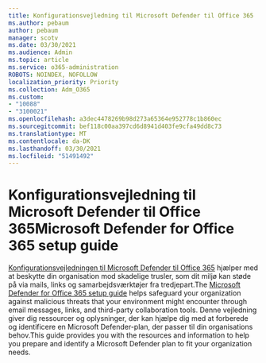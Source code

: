```yaml
---
title: Konfigurationsvejledning til Microsoft Defender til Office 365
ms.author: pebaum
author: pebaum
manager: scotv
ms.date: 03/30/2021
ms.audience: Admin
ms.topic: article
ms.service: o365-administration
ROBOTS: NOINDEX, NOFOLLOW
localization_priority: Priority
ms.collection: Adm_O365
ms.custom:
- "10088"
- "3100021"
ms.openlocfilehash: a3dec4478269b98d273a65364e952778c1b860ec
ms.sourcegitcommit: bef118c00aa397cd6d8941d403fe9cfa49dd8c73
ms.translationtype: MT
ms.contentlocale: da-DK
ms.lasthandoff: 03/30/2021
ms.locfileid: "51491492"
---
```

# <a name="microsoft-defender-for-office-365-setup-guide"></a><span data-ttu-id="9802e-102">Konfigurationsvejledning til Microsoft Defender til Office 365</span><span class="sxs-lookup"><span data-stu-id="9802e-102">Microsoft Defender for Office 365 setup guide</span></span>

<span data-ttu-id="9802e-103">[Konfigurationsvejledningen til Microsoft Defender til Office 365](https://go.microsoft.com/fwlink/?linkid=2146614) hjælper med at beskytte din organisation mod skadelige trusler, som dit miljø kan støde på via mails, links og samarbejdsværktøjer fra tredjepart.</span><span class="sxs-lookup"><span data-stu-id="9802e-103">The [Microsoft Defender for Office 365 setup guide](https://go.microsoft.com/fwlink/?linkid=2146614) helps safeguard your organization against malicious threats that your environment might encounter through email messages, links, and third-party collaboration tools.</span></span> <span data-ttu-id="9802e-104">Denne vejledning giver dig ressourcer og oplysninger, der kan hjælpe dig med at forberede og identificere en Microsoft Defender-plan, der passer til din organisations behov.</span><span class="sxs-lookup"><span data-stu-id="9802e-104">This guide provides you with the resources and information to help you prepare and identify a Microsoft Defender plan to fit your organization needs.</span></span>